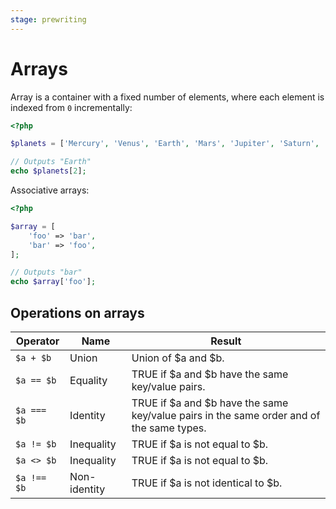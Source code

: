 ```yaml
---
stage: prewriting
---
```


# Arrays

Array is a container with a fixed number of elements, where each element is
indexed from `0` incrementally:

```php
<?php

$planets = ['Mercury', 'Venus', 'Earth', 'Mars', 'Jupiter', 'Saturn', 'Uranus', 'Neptune'];

// Outputs "Earth"
echo $planets[2];
```

Associative arrays:

```php
<?php

$array = [
    'foo' => 'bar',
    'bar' => 'foo',
];

// Outputs "bar"
echo $array['foo'];
```

## Operations on arrays

| Operator | Name | Result |
|----------|------|--------|
| `$a + $b` | Union|Union of $a and $b. |
| `$a == $b` | Equality | TRUE if $a and $b have the same key/value pairs. |
| `$a === $b` | Identity | TRUE if $a and $b have the same key/value pairs in the same order and of the same types. |
| `$a != $b` | Inequality |TRUE if $a is not equal to $b. |
| `$a <> $b` | Inequality | TRUE if $a is not equal to $b. |
| `$a !== $b` | Non-identity | TRUE if $a is not identical to $b. |
